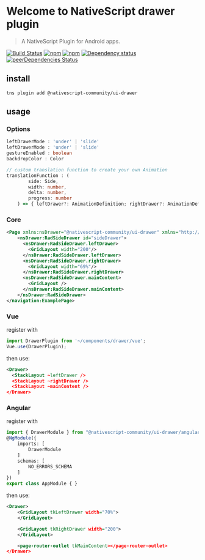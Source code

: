 # Welcome to NativeScript drawer plugin

> A NativeScript Plugin for Android apps.

[![Build Status](https://travis-ci.org/@nativescript-community/ui-drawer.svg?branch=master)](https://travis-ci.org/@nativescript-community/ui-drawer)
[![npm](https://img.shields.io/npm/v/@nativescript-community/ui-drawer.svg)](https://www.npmjs.com/package/@nativescript-community/ui-drawer)
[![npm](https://img.shields.io/npm/dt/@nativescript-community/ui-drawer.svg?label=npm%20downloads)](https://www.npmjs.com/package/@nativescript-community/ui-drawer)
[![Dependency status](https://david-dm.org/@nativescript-community/ui-drawer.svg)](https://david-dm.org/@nativescript-community/ui-drawer)
[![peerDependencies Status](https://david-dm.org/@nativescript-community/ui-drawer/peer-status.svg)](https://david-dm.org/@nativescript-community/ui-drawer?type=peer)

## install

```
tns plugin add @nativescript-community/ui-drawer
```

## usage

### Options

```ts
leftDrawerMode : 'under' | 'slide'
leftDrawerMode : 'under' | 'slide'
gestureEnabled : boolean
backdropColor : Color

// custom translation function to create your own Animation
translationFunction : (
        side: Side,
        width: number,
        delta: number,
        progress: number
    ) => { leftDrawer?: AnimationDefinition; rightDrawer?: AnimationDefinition; backDrop?: AnimationDefinition; mainContent?: AnimationDefinition };
```

### Core

```xml
<Page xmlns:nsDrawer="@nativescript-community/ui-drawer" xmlns="http://www.nativescript.org/tns.xsd">
    <nsDrawer:RadSideDrawer id="sideDrawer">
      <nsDrawer:RadSideDrawer.leftDrawer>
        <GridLayout width="200"/>
      </nsDrawer:RadSideDrawer.leftDrawer>
      <nsDrawer:RadSideDrawer.rightDrawer>
        <GridLayout width="69%"/>
      </nsDrawer:RadSideDrawer.rightDrawer>
      <nsDrawer:RadSideDrawer.mainContent>
        <GridLayout />
      </nsDrawer:RadSideDrawer.mainContent>
    </nsDrawer:RadSideDrawer>
</navigation:ExamplePage>
```

### Vue

register with

```typescript
import DrawerPlugin from '~/components/drawer/vue';
Vue.use(DrawerPlugin);
```

then use:

```xml
<Drawer>
  <StackLayout ~leftDrawer />
  <StackLayout ~rightDrawer />
  <StackLayout ~mainContent />
</Drawer>
```

### Angular

register with

```typescript
import { DrawerModule } from "@nativescript-community/ui-drawer/angular";
@NgModule({
    imports: [
        DrawerModule
    ]
    schemas: [
        NO_ERRORS_SCHEMA
    ]
})
export class AppModule { }
```

then use:

```xml
<Drawer>
    <GridLayout tkLeftDrawer width="70%">
    </GridLayout>

    <GridLayout tkRightDrawer width="200">
    </GridLayout>

    <page-router-outlet tkMainContent></page-router-outlet>
</Drawer>
```

